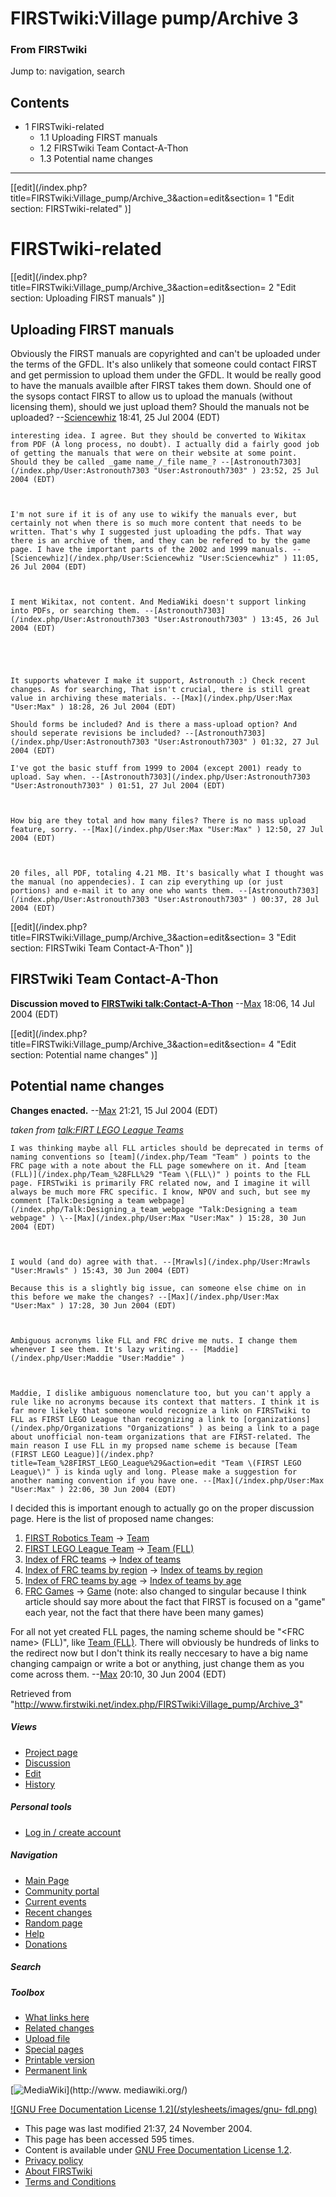# FIRSTwiki:Village pump/Archive 3

### From FIRSTwiki

Jump to: navigation, search

## Contents

  * 1 FIRSTwiki-related
    * 1.1 Uploading FIRST manuals
    * 1.2 FIRSTwiki Team Contact-A-Thon
    * 1.3 Potential name changes  
---  
  
[[edit](/index.php?title=FIRSTwiki:Village_pump/Archive_3&action=edit&section=
1 "Edit section: FIRSTwiki-related" )]

# FIRSTwiki-related

[[edit](/index.php?title=FIRSTwiki:Village_pump/Archive_3&action=edit&section=
2 "Edit section: Uploading FIRST manuals" )]

## Uploading FIRST manuals

Obviously the FIRST manuals are copyrighted and can't be uploaded under the
terms of the GFDL. It's also unlikely that someone could contact FIRST and get
permission to upload them under the GFDL. It would be really good to have the
manuals availble after FIRST takes them down. Should one of the sysops contact
FIRST to allow us to upload the manuals (without licensing them), should we
just upload them? Should the manuals not be uploaded?
--[Sciencewhiz](/index.php/User:Sciencewhiz "User:Sciencewhiz" ) 18:41, 25 Jul
2004 (EDT)

    interesting idea. I agree. But they should be converted to Wikitax from PDF (A long process, no doubt). I actually did a fairly good job of getting the manuals that were on their website at some point. Should they be called _game name_/_file name_? --[Astronouth7303](/index.php/User:Astronouth7303 "User:Astronouth7303" ) 23:52, 25 Jul 2004 (EDT) 

    

    I'm not sure if it is of any use to wikify the manuals ever, but certainly not when there is so much more content that needs to be written. That's why I suggested just uploading the pdfs. That way there is an archive of them, and they can be refered to by the game page. I have the important parts of the 2002 and 1999 manuals. --[Sciencewhiz](/index.php/User:Sciencewhiz "User:Sciencewhiz" ) 11:05, 26 Jul 2004 (EDT) 

    

    I ment Wikitax, not content. And MediaWiki doesn't support linking into PDFs, or searching them. --[Astronouth7303](/index.php/User:Astronouth7303 "User:Astronouth7303" ) 13:45, 26 Jul 2004 (EDT) 

    

    

    It supports whatever I make it support, Astronouth :) Check recent changes. As for searching, That isn't crucial, there is still great value in archiving these materials. --[Max](/index.php/User:Max "User:Max" ) 18:28, 26 Jul 2004 (EDT) 

    Should forms be included? And is there a mass-upload option? And should seperate revisions be included? --[Astronouth7303](/index.php/User:Astronouth7303 "User:Astronouth7303" ) 01:32, 27 Jul 2004 (EDT) 

    I've got the basic stuff from 1999 to 2004 (except 2001) ready to upload. Say when. --[Astronouth7303](/index.php/User:Astronouth7303 "User:Astronouth7303" ) 01:51, 27 Jul 2004 (EDT) 

    

    How big are they total and how many files? There is no mass upload feature, sorry. --[Max](/index.php/User:Max "User:Max" ) 12:50, 27 Jul 2004 (EDT) 

    

    20 files, all PDF, totaling 4.21 MB. It's basically what I thought was the manual (no appendecies). I can zip everything up (or just portions) and e-mail it to any one who wants them. --[Astronouth7303](/index.php/User:Astronouth7303 "User:Astronouth7303" ) 00:37, 28 Jul 2004 (EDT) 

[[edit](/index.php?title=FIRSTwiki:Village_pump/Archive_3&action=edit&section=
3 "Edit section: FIRSTwiki Team Contact-A-Thon" )]

##  FIRSTwiki Team Contact-A-Thon

**Discussion moved to [FIRSTwiki talk:Contact-A-Thon](/index.php/FIRSTwiki_talk:Contact-A-Thon "FIRSTwiki talk:Contact-A-Thon" )** \--[Max](/index.php/User:Max "User:Max" ) 18:06, 14 Jul 2004 (EDT) 

[[edit](/index.php?title=FIRSTwiki:Village_pump/Archive_3&action=edit&section=
4 "Edit section: Potential name changes" )]

## Potential name changes

**Changes enacted.** \--[Max](/index.php/User:Max "User:Max" ) 21:21, 15 Jul 2004 (EDT) 

  
_taken from [talk:FIRT LEGO League
Teams](/index.php?title=Talk:FIRT_LEGO_League_Teams&action=edit "Talk:FIRT
LEGO League Teams" )_

    I was thinking maybe all FLL articles should be deprecated in terms of naming conventions so [team](/index.php/Team "Team" ) points to the FRC page with a note about the FLL page somewhere on it. And [team (FLL)](/index.php/Team_%28FLL%29 "Team \(FLL\)" ) points to the FLL page. FIRSTwiki is primarily FRC related now, and I imagine it will always be much more FRC specific. I know, NPOV and such, but see my comment [Talk:Designing a team webpage](/index.php/Talk:Designing_a_team_webpage "Talk:Designing a team webpage" ) \--[Max](/index.php/User:Max "User:Max" ) 15:28, 30 Jun 2004 (EDT) 

    

    I would (and do) agree with that. --[Mrawls](/index.php/User:Mrawls "User:Mrawls" ) 15:43, 30 Jun 2004 (EDT) 

    Because this is a slightly big issue, can someone else chime on in this before we make the changes? --[Max](/index.php/User:Max "User:Max" ) 17:28, 30 Jun 2004 (EDT) 

    

    Ambiguous acronyms like FLL and FRC drive me nuts. I change them whenever I see them. It's lazy writing. -- [Maddie](/index.php/User:Maddie "User:Maddie" )

    

    Maddie, I dislike ambiguous nomenclature too, but you can't apply a rule like no acronyms because its context that matters. I think it is far more likely that someone would recognize a link on FIRSTwiki to FLL as FIRST LEGO League than recognizing a link to [organizations](/index.php/Organizations "Organizations" ) as being a link to a page about unofficial non-team organizations that are FIRST-related. The main reason I use FLL in my propsed name scheme is because [Team (FIRST LEGO League)](/index.php?title=Team_%28FIRST_LEGO_League%29&action=edit "Team \(FIRST LEGO League\)" ) is kinda ugly and long. Please make a suggestion for another naming convention if you have one. --[Max](/index.php/User:Max "User:Max" ) 22:06, 30 Jun 2004 (EDT) 

  

I decided this is important enough to actually go on the proper discussion
page. Here is the list of proposed name changes:

  1. [FIRST Robotics Team](/index.php/FIRST_Robotics_Team "FIRST Robotics Team" ) -> [Team](/index.php/Team "Team" )
  2. [FIRST LEGO League Team](/index.php/FIRST_LEGO_League_Team "FIRST LEGO League Team" ) -> [Team (FLL)](/index.php/Team_%28FLL%29 "Team \(FLL\)" )
  3. [Index of FRC teams](/index.php/Index_of_FRC_teams "Index of FRC teams" ) -> [Index of teams](/index.php/Index_of_teams "Index of teams" )
  4. [Index of FRC teams by region](/index.php/Index_of_FRC_teams_by_region "Index of FRC teams by region" ) -> [Index of teams by region](/index.php/Index_of_teams_by_region "Index of teams by region" )
  5. [Index of FRC teams by age](/index.php/Index_of_FRC_teams_by_age "Index of FRC teams by age" ) -> [Index of teams by age](/index.php/Index_of_teams_by_age "Index of teams by age" )
  6. [FRC Games](/index.php/FRC_Games "FRC Games" ) -> [Game](/index.php/Game "Game" ) (note: also changed to singular because I think article should say more about the fact that FIRST is focused on a "game" each year, not the fact that there have been many games) 

For all not yet created FLL pages, the naming scheme should be "&lt;FRC
name&gt; (FLL)", like [Team (FLL)](/index.php/Team_%28FLL%29 "Team \(FLL\)" ).
There will obviously be hundreds of links to the redirect now but I don't
think its really neccesary to have a big name changing campaign or write a bot
or anything, just change them as you come across them.
--[Max](/index.php/User:Max "User:Max" ) 20:10, 30 Jun 2004 (EDT)

Retrieved from
"<http://www.firstwiki.net/index.php/FIRSTwiki:Village_pump/Archive_3>"

##### Views

  * [Project page](/index.php/FIRSTwiki:Village_pump/Archive_3)
  * [Discussion](/index.php?title=FIRSTwiki_talk:Village_pump/Archive_3&action=edit)
  * [Edit](/index.php?title=FIRSTwiki:Village_pump/Archive_3&action=edit)
  * [History](/index.php?title=FIRSTwiki:Village_pump/Archive_3&action=history)

##### Personal tools

  * [Log in / create account](/index.php?title=Special:Userlogin&returnto=FIRSTwiki:Village_pump/Archive_3)

[](/index.php/Main_Page "Main Page" )

##### Navigation

  * [Main Page](/index.php/Main_Page)
  * [Community portal](/index.php/FIRSTwiki:Community_portal)
  * [Current events](/index.php/Current_events)
  * [Recent changes](/index.php/Special:Recentchanges)
  * [Random page](/index.php/Special:Random)
  * [Help](/index.php/Help:Contents)
  * [Donations](/index.php/FIRSTwiki:Site_support)

##### Search



##### Toolbox

  * [What links here](/index.php/Special:Whatlinkshere/FIRSTwiki:Village_pump/Archive_3)
  * [Related changes](/index.php/Special:Recentchangeslinked/FIRSTwiki:Village_pump/Archive_3)
  * [Upload file](/index.php/Special:Upload)
  * [Special pages](/index.php/Special:Specialpages)
  * [Printable version](/index.php?title=FIRSTwiki:Village_pump/Archive_3&printable=yes)
  * [Permanent link](/index.php?title=FIRSTwiki:Village_pump/Archive_3&oldid=39935)

[![MediaWiki](/skins/common/images/poweredby_mediawiki_88x31.png)](http://www.
mediawiki.org/)

[![GNU Free Documentation License 1.2](/stylesheets/images/gnu-
fdl.png)](http://www.gnu.org/copyleft/fdl.html)

  * This page was last modified 21:37, 24 November 2004.
  * This page has been accessed 595 times.
  * Content is available under [GNU Free Documentation License 1.2](http://www.gnu.org/copyleft/fdl.html "http://www.gnu.org/copyleft/fdl.html" ).
  * [Privacy policy](/index.php/FIRSTwiki:Privacy_policy "FIRSTwiki:Privacy policy" )
  * [About FIRSTwiki](/index.php/FIRSTwiki:About "FIRSTwiki:About" )
  * [Terms and Conditions](/index.php/FIRSTwiki:Terms_and_conditions "FIRSTwiki:Terms and conditions" )

